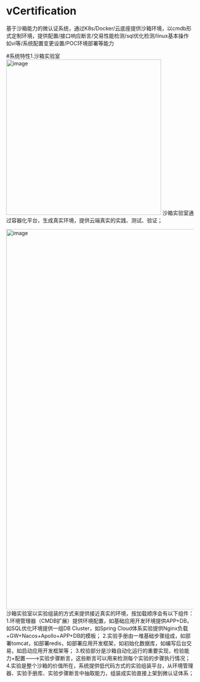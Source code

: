 # vCertification
基于沙箱能力的微认证系统，通过K8s/Docker/云底座提供沙箱环境，以cmdb形式定制环境，提供配置/接口响应断言/交易性能检测/sql优化检测/linux基本操作如vi等/系统配置变更设置/POC环境部署等能力

#系统特性1.沙箱实验室
<img width="416" alt="image" src="https://user-images.githubusercontent.com/94591164/142356421-bfb5c538-cbb7-45e0-9186-f943be1a58d1.png">
沙箱实验室通过容器化平台，生成真实环境，提供云端真实的实践、测试、验证；

<img width="1018" alt="image" src="https://user-images.githubusercontent.com/94591164/142356522-1f83dc68-7307-4bae-8aeb-fce0e3e1e975.png">
沙箱实验室以实验组装的方式来提供接近真实的环境，按加载顺序会有以下组件：
1.环境管理器（CMDB扩展）提供环境配置，如基础应用开发环境提供APP+DB，如SQL优化环境提供一组DB Cluster，如Spring Cloud体系实验提供Nginx负载+GW+Nacos+Apollo+APP+DB的模板；
2.实验手册由一堆基础步骤组成，如部署tomcat，如部署redis，如部署应用开发框架，如初始化数据库，如编写后台交易，如启动应用开发框架等；
3.校验部分是沙箱自动化运行的重要实现，检验能力+配置--->实验步骤断言，这些断言可以用来检测每个实验的步骤执行情况；
4.实验是整个沙箱的价值所在，系统提供低代码方式的实验组装平台，从环境管理器、实验手册库、实验步骤断言中抽取能力，组装成实验直接上架到微认证体系；

